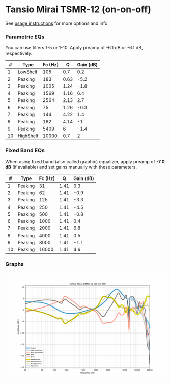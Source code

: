 # Tansio Mirai TSMR-12 (on-on-off)
See [usage instructions](https://github.com/jaakkopasanen/AutoEq#usage) for more options and info.

### Parametric EQs
You can use filters 1-5 or 1-10. Apply preamp of -6.1 dB or -6.1 dB, respectively.

|   # | Type      |   Fc (Hz) |    Q |   Gain (dB) |
|-----|-----------|-----------|------|-------------|
|   1 | LowShelf  |       105 | 0.7  |         0.2 |
|   2 | Peaking   |       183 | 0.63 |        -5.2 |
|   3 | Peaking   |      1005 | 1.24 |        -1.8 |
|   4 | Peaking   |      1569 | 1.16 |         6.4 |
|   5 | Peaking   |      2564 | 2.13 |         2.7 |
|   6 | Peaking   |        75 | 1.26 |        -0.3 |
|   7 | Peaking   |       144 | 4.22 |         1.4 |
|   8 | Peaking   |       182 | 4.14 |        -1   |
|   9 | Peaking   |      5409 | 6    |        -1.4 |
|  10 | HighShelf |     10000 | 0.7  |         2   |

### Fixed Band EQs
When using fixed band (also called graphic) equalizer, apply preamp of **-7.0 dB** (if available) and set gains manually with these parameters.

|   # | Type    |   Fc (Hz) |    Q |   Gain (dB) |
|-----|---------|-----------|------|-------------|
|   1 | Peaking |        31 | 1.41 |         0.3 |
|   2 | Peaking |        62 | 1.41 |        -0.9 |
|   3 | Peaking |       125 | 1.41 |        -3.3 |
|   4 | Peaking |       250 | 1.41 |        -4.5 |
|   5 | Peaking |       500 | 1.41 |        -0.8 |
|   6 | Peaking |      1000 | 1.41 |         0.4 |
|   7 | Peaking |      2000 | 1.41 |         6.8 |
|   8 | Peaking |      4000 | 1.41 |         0.5 |
|   9 | Peaking |      8000 | 1.41 |        -1.1 |
|  10 | Peaking |     16000 | 1.41 |         4.6 |

### Graphs
![](./Tansio%20Mirai%20TSMR-12%20(on-on-off).png)
